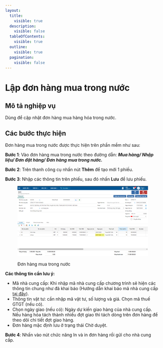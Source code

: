 ```yaml
---
layout:
  title:
    visible: true
  description:
    visible: false
  tableOfContents:
    visible: true
  outline:
    visible: true
  pagination:
    visible: false
---
```


# Lập đơn hàng mua trong nước

## Mô tả nghiệp vụ

Dùng để cập nhật đơn hàng mua hàng hóa trong nước.

## Các bước thực hiện

Đơn hàng mua trong nước được thực hiện trên phần mềm như sau:

**Bước 1**: Vào đơn hàng mua trong nước theo đường dẫn: _**Mua hàng/ Nhập liệu/ Đơn đặt hàng/ Đơn hàng mua trong nước.**_

**Bước 2**: Trên thanh công cụ nhấn nút **Thêm** để tạo mới 1 phiếu.

**Bước 3**: Nhập các thông tin trên phiếu, sau đó nhấn **Lưu** để lưu phiếu.

<figure><img src="../../.gitbook/assets/image (86).png" alt=""><figcaption><p>Đơn hàng mua trong nước</p></figcaption></figure>

**Các thông tin cần lưu ý:**

* Mã nhà cung cấp: Khi nhập mã nhà cung cấp chương trình sẽ hiện các thông tin chung như đã khai báo (Hướng dẫn khai báo mã nhà cung cấp [tại đây](http://127.0.0.1:5000/s/uQIjY7kVhyePdTM2Jf1L/mua-hang/tao-thong-tin-nha-cung-cap)).
* Thông tin vật tư: cần nhập mã vật tư, số lượng và giá. Chọn mã thuế GTGT (nếu có).
* Chọn ngày giao (nếu có): Ngày dự kiến giao hàng của nhà cung cấp. Nếu hàng hóa tách thành nhiều đợt giao thì tách dòng trên đơn hàng để theo dõi chi tiết đợt giao hàng.
* Đơn hàng mặc định lưu ở trạng thái Chờ duyệt.

**Bước 4**: Nhấn vào nút chức năng In và in đơn hàng rồi gửi cho nhà cung cấp.
